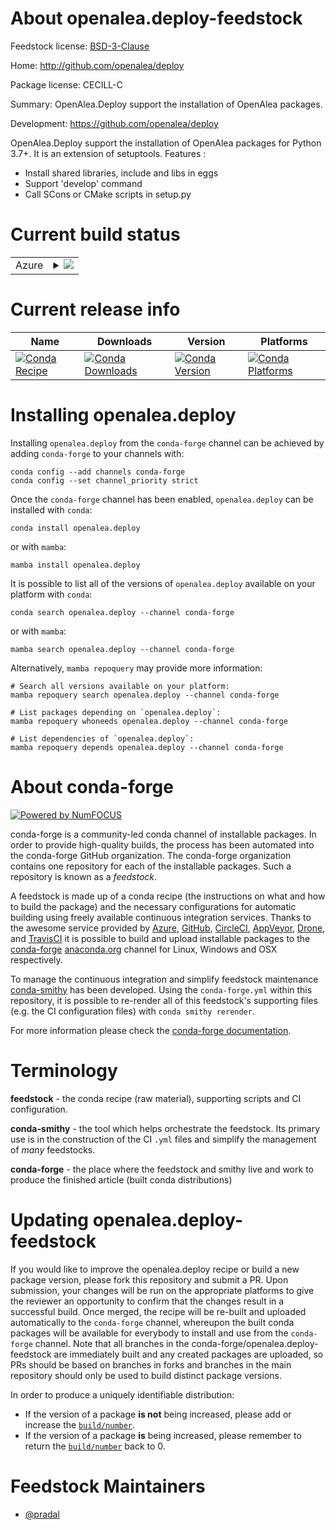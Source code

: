 About openalea.deploy-feedstock
===============================

Feedstock license: [BSD-3-Clause](https://github.com/conda-forge/openalea.deploy-feedstock/blob/main/LICENSE.txt)

Home: http://github.com/openalea/deploy

Package license: CECILL-C

Summary: OpenAlea.Deploy support the installation of OpenAlea packages.

Development: https://github.com/openalea/deploy

OpenAlea.Deploy support the installation of OpenAlea packages for
Python 3.7+. It is an extension of setuptools.
Features :

  * Install shared libraries, include and libs in eggs
  * Support 'develop' command
  * Call SCons or CMake scripts in setup.py


Current build status
====================


<table>
    
  <tr>
    <td>Azure</td>
    <td>
      <details>
        <summary>
          <a href="https://dev.azure.com/conda-forge/feedstock-builds/_build/latest?definitionId=8700&branchName=main">
            <img src="https://dev.azure.com/conda-forge/feedstock-builds/_apis/build/status/openalea.deploy-feedstock?branchName=main">
          </a>
        </summary>
        <table>
          <thead><tr><th>Variant</th><th>Status</th></tr></thead>
          <tbody><tr>
              <td>linux_64_python3.10.____cpython</td>
              <td>
                <a href="https://dev.azure.com/conda-forge/feedstock-builds/_build/latest?definitionId=8700&branchName=main">
                  <img src="https://dev.azure.com/conda-forge/feedstock-builds/_apis/build/status/openalea.deploy-feedstock?branchName=main&jobName=linux&configuration=linux%20linux_64_python3.10.____cpython" alt="variant">
                </a>
              </td>
            </tr><tr>
              <td>linux_64_python3.11.____cpython</td>
              <td>
                <a href="https://dev.azure.com/conda-forge/feedstock-builds/_build/latest?definitionId=8700&branchName=main">
                  <img src="https://dev.azure.com/conda-forge/feedstock-builds/_apis/build/status/openalea.deploy-feedstock?branchName=main&jobName=linux&configuration=linux%20linux_64_python3.11.____cpython" alt="variant">
                </a>
              </td>
            </tr><tr>
              <td>linux_64_python3.12.____cpython</td>
              <td>
                <a href="https://dev.azure.com/conda-forge/feedstock-builds/_build/latest?definitionId=8700&branchName=main">
                  <img src="https://dev.azure.com/conda-forge/feedstock-builds/_apis/build/status/openalea.deploy-feedstock?branchName=main&jobName=linux&configuration=linux%20linux_64_python3.12.____cpython" alt="variant">
                </a>
              </td>
            </tr><tr>
              <td>linux_64_python3.9.____cpython</td>
              <td>
                <a href="https://dev.azure.com/conda-forge/feedstock-builds/_build/latest?definitionId=8700&branchName=main">
                  <img src="https://dev.azure.com/conda-forge/feedstock-builds/_apis/build/status/openalea.deploy-feedstock?branchName=main&jobName=linux&configuration=linux%20linux_64_python3.9.____cpython" alt="variant">
                </a>
              </td>
            </tr><tr>
              <td>osx_64_python3.10.____cpython</td>
              <td>
                <a href="https://dev.azure.com/conda-forge/feedstock-builds/_build/latest?definitionId=8700&branchName=main">
                  <img src="https://dev.azure.com/conda-forge/feedstock-builds/_apis/build/status/openalea.deploy-feedstock?branchName=main&jobName=osx&configuration=osx%20osx_64_python3.10.____cpython" alt="variant">
                </a>
              </td>
            </tr><tr>
              <td>osx_64_python3.11.____cpython</td>
              <td>
                <a href="https://dev.azure.com/conda-forge/feedstock-builds/_build/latest?definitionId=8700&branchName=main">
                  <img src="https://dev.azure.com/conda-forge/feedstock-builds/_apis/build/status/openalea.deploy-feedstock?branchName=main&jobName=osx&configuration=osx%20osx_64_python3.11.____cpython" alt="variant">
                </a>
              </td>
            </tr><tr>
              <td>osx_64_python3.12.____cpython</td>
              <td>
                <a href="https://dev.azure.com/conda-forge/feedstock-builds/_build/latest?definitionId=8700&branchName=main">
                  <img src="https://dev.azure.com/conda-forge/feedstock-builds/_apis/build/status/openalea.deploy-feedstock?branchName=main&jobName=osx&configuration=osx%20osx_64_python3.12.____cpython" alt="variant">
                </a>
              </td>
            </tr><tr>
              <td>osx_64_python3.9.____cpython</td>
              <td>
                <a href="https://dev.azure.com/conda-forge/feedstock-builds/_build/latest?definitionId=8700&branchName=main">
                  <img src="https://dev.azure.com/conda-forge/feedstock-builds/_apis/build/status/openalea.deploy-feedstock?branchName=main&jobName=osx&configuration=osx%20osx_64_python3.9.____cpython" alt="variant">
                </a>
              </td>
            </tr><tr>
              <td>win_64_python3.10.____cpython</td>
              <td>
                <a href="https://dev.azure.com/conda-forge/feedstock-builds/_build/latest?definitionId=8700&branchName=main">
                  <img src="https://dev.azure.com/conda-forge/feedstock-builds/_apis/build/status/openalea.deploy-feedstock?branchName=main&jobName=win&configuration=win%20win_64_python3.10.____cpython" alt="variant">
                </a>
              </td>
            </tr><tr>
              <td>win_64_python3.11.____cpython</td>
              <td>
                <a href="https://dev.azure.com/conda-forge/feedstock-builds/_build/latest?definitionId=8700&branchName=main">
                  <img src="https://dev.azure.com/conda-forge/feedstock-builds/_apis/build/status/openalea.deploy-feedstock?branchName=main&jobName=win&configuration=win%20win_64_python3.11.____cpython" alt="variant">
                </a>
              </td>
            </tr><tr>
              <td>win_64_python3.12.____cpython</td>
              <td>
                <a href="https://dev.azure.com/conda-forge/feedstock-builds/_build/latest?definitionId=8700&branchName=main">
                  <img src="https://dev.azure.com/conda-forge/feedstock-builds/_apis/build/status/openalea.deploy-feedstock?branchName=main&jobName=win&configuration=win%20win_64_python3.12.____cpython" alt="variant">
                </a>
              </td>
            </tr><tr>
              <td>win_64_python3.9.____cpython</td>
              <td>
                <a href="https://dev.azure.com/conda-forge/feedstock-builds/_build/latest?definitionId=8700&branchName=main">
                  <img src="https://dev.azure.com/conda-forge/feedstock-builds/_apis/build/status/openalea.deploy-feedstock?branchName=main&jobName=win&configuration=win%20win_64_python3.9.____cpython" alt="variant">
                </a>
              </td>
            </tr>
          </tbody>
        </table>
      </details>
    </td>
  </tr>
</table>

Current release info
====================

| Name | Downloads | Version | Platforms |
| --- | --- | --- | --- |
| [![Conda Recipe](https://img.shields.io/badge/recipe-openalea.deploy-green.svg)](https://anaconda.org/conda-forge/openalea.deploy) | [![Conda Downloads](https://img.shields.io/conda/dn/conda-forge/openalea.deploy.svg)](https://anaconda.org/conda-forge/openalea.deploy) | [![Conda Version](https://img.shields.io/conda/vn/conda-forge/openalea.deploy.svg)](https://anaconda.org/conda-forge/openalea.deploy) | [![Conda Platforms](https://img.shields.io/conda/pn/conda-forge/openalea.deploy.svg)](https://anaconda.org/conda-forge/openalea.deploy) |

Installing openalea.deploy
==========================

Installing `openalea.deploy` from the `conda-forge` channel can be achieved by adding `conda-forge` to your channels with:

```
conda config --add channels conda-forge
conda config --set channel_priority strict
```

Once the `conda-forge` channel has been enabled, `openalea.deploy` can be installed with `conda`:

```
conda install openalea.deploy
```

or with `mamba`:

```
mamba install openalea.deploy
```

It is possible to list all of the versions of `openalea.deploy` available on your platform with `conda`:

```
conda search openalea.deploy --channel conda-forge
```

or with `mamba`:

```
mamba search openalea.deploy --channel conda-forge
```

Alternatively, `mamba repoquery` may provide more information:

```
# Search all versions available on your platform:
mamba repoquery search openalea.deploy --channel conda-forge

# List packages depending on `openalea.deploy`:
mamba repoquery whoneeds openalea.deploy --channel conda-forge

# List dependencies of `openalea.deploy`:
mamba repoquery depends openalea.deploy --channel conda-forge
```


About conda-forge
=================

[![Powered by
NumFOCUS](https://img.shields.io/badge/powered%20by-NumFOCUS-orange.svg?style=flat&colorA=E1523D&colorB=007D8A)](https://numfocus.org)

conda-forge is a community-led conda channel of installable packages.
In order to provide high-quality builds, the process has been automated into the
conda-forge GitHub organization. The conda-forge organization contains one repository
for each of the installable packages. Such a repository is known as a *feedstock*.

A feedstock is made up of a conda recipe (the instructions on what and how to build
the package) and the necessary configurations for automatic building using freely
available continuous integration services. Thanks to the awesome service provided by
[Azure](https://azure.microsoft.com/en-us/services/devops/), [GitHub](https://github.com/),
[CircleCI](https://circleci.com/), [AppVeyor](https://www.appveyor.com/),
[Drone](https://cloud.drone.io/welcome), and [TravisCI](https://travis-ci.com/)
it is possible to build and upload installable packages to the
[conda-forge](https://anaconda.org/conda-forge) [anaconda.org](https://anaconda.org/)
channel for Linux, Windows and OSX respectively.

To manage the continuous integration and simplify feedstock maintenance
[conda-smithy](https://github.com/conda-forge/conda-smithy) has been developed.
Using the ``conda-forge.yml`` within this repository, it is possible to re-render all of
this feedstock's supporting files (e.g. the CI configuration files) with ``conda smithy rerender``.

For more information please check the [conda-forge documentation](https://conda-forge.org/docs/).

Terminology
===========

**feedstock** - the conda recipe (raw material), supporting scripts and CI configuration.

**conda-smithy** - the tool which helps orchestrate the feedstock.
                   Its primary use is in the construction of the CI ``.yml`` files
                   and simplify the management of *many* feedstocks.

**conda-forge** - the place where the feedstock and smithy live and work to
                  produce the finished article (built conda distributions)


Updating openalea.deploy-feedstock
==================================

If you would like to improve the openalea.deploy recipe or build a new
package version, please fork this repository and submit a PR. Upon submission,
your changes will be run on the appropriate platforms to give the reviewer an
opportunity to confirm that the changes result in a successful build. Once
merged, the recipe will be re-built and uploaded automatically to the
`conda-forge` channel, whereupon the built conda packages will be available for
everybody to install and use from the `conda-forge` channel.
Note that all branches in the conda-forge/openalea.deploy-feedstock are
immediately built and any created packages are uploaded, so PRs should be based
on branches in forks and branches in the main repository should only be used to
build distinct package versions.

In order to produce a uniquely identifiable distribution:
 * If the version of a package **is not** being increased, please add or increase
   the [``build/number``](https://docs.conda.io/projects/conda-build/en/latest/resources/define-metadata.html#build-number-and-string).
 * If the version of a package **is** being increased, please remember to return
   the [``build/number``](https://docs.conda.io/projects/conda-build/en/latest/resources/define-metadata.html#build-number-and-string)
   back to 0.

Feedstock Maintainers
=====================

* [@pradal](https://github.com/pradal/)

